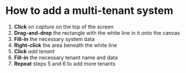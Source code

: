 # How to add a multi-tenant system

1. **Click** on _capture_ on the top of the screen  
2. **Drag-and-drop** the rectangle with the white line in it onto the canvas   
3. **Fill-in** the necessary system data   
4. **Right-click** the area beneath the white line   
5. **Click** _add tenant_   
6. **Fill-in** the necessary tenant name and data   
7. **Repeat** steps 5 and 6 to add more tenants  
